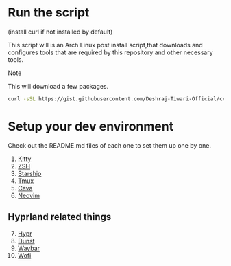 # Run the script 
(install curl if not installed by default)

This script will is an Arch Linux post install script,that downloads and configures tools that are required by this repository and other necessary tools.
> [!NOTE]
> This will download a few packages.

```bash
curl -sSL https://gist.githubusercontent.com/Deshraj-Tiwari-Official/cca2335cd4d2bd21391aa7145f75756b/raw/cf1c5dd3b3ff36ab248423e600644511919398e0/setup.sh | bash
```

# Setup your dev environment

Check out the README.md files of each one to set them up one by one.

1. [Kitty](./kitty/.config/kitty/README.md)
2. [ZSH](./zsh/README.md)
3. [Starship](./starship/.config/README.md)
4. [Tmux](./tmux/.config/tmux/README.md)
5. [Cava](./cava/.config/cava/README.md)
6. [Neovim](./nvim/.config/nvim/README.md)

## Hyprland related things
7. [Hypr](./hypr/.config/hypr/README.md)
8. [Dunst](./dunst/.config/dunst/README.md)
9. [Waybar](./waybar/.config/waybar/README.md)
10. [Wofi](./wofi/.config/wofi/README.md)
